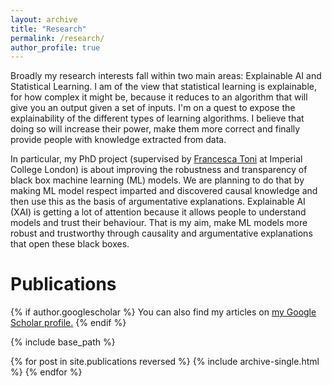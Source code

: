```yaml
---
layout: archive
title: "Research"
permalink: /research/
author_profile: true
---
```


Broadly my research interests fall within two main areas: Explainable AI and Statistical Learning. I am of the view that statistical learning is explainable, for how complex it might be, because it reduces to an algorithm that will give you an output given a set of inputs. I'm on a quest to expose the explainability of the different types of learning algorithms. I believe that doing so will increase their power, make them more correct and finally provide people with knowledge extracted from data.

In particular, my PhD project (supervised by [Francesca Toni](https://www.doc.ic.ac.uk/~ft/) at Imperial College London) is about improving the robustness and transparency of black box machine learning (ML) models. We are planning to do that by making ML model respect imparted and discovered causal knowledge and then use this as the basis of argumentative explanations. Explainable AI (XAI) is getting a lot of attention because it allows people to understand models and trust their behaviour. That is my aim, make ML models more robust and trustworthy through causality and argumentative explanations that open these black boxes.

# Publications

{% if author.googlescholar %}
  You can also find my articles on <u><a href="{{author.googlescholar}}">my Google Scholar profile</a>.</u>
{% endif %}

{% include base_path %}

{% for post in site.publications reversed %}
  {% include archive-single.html %}
{% endfor %}


